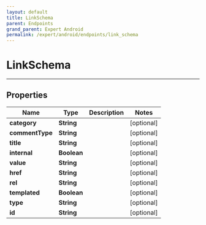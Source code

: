 ```yaml
---
layout: default
title: LinkSchema
parent: Endpoints
grand_parent: Expert Android
permalink: /expert/android/endpoints/link_schema
---
```


# LinkSchema

---

## Properties

| Name | Type | Description | Notes
| ------------ | ------------- | ------------- | -------------
**category** | **String** |  |  [optional]
**commentType** | **String** |  |  [optional]
**title** | **String** |  |  [optional]
**internal** | **Boolean** |  |  [optional]
**value** | **String** |  |  [optional]
**href** | **String** |  |  [optional]
**rel** | **String** |  |  [optional]
**templated** | **Boolean** |  |  [optional]
**type** | **String** |  |  [optional]
**id** | **String** |  |  [optional]



